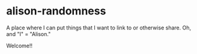 # alison-randomness

A place where I can put things that I want to link to or otherwise share.  Oh, and "I" = "Alison."

Welcome!!
